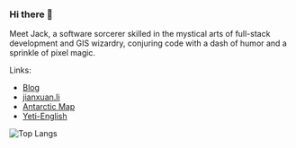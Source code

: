 ### Hi there 👋

Meet Jack, a software sorcerer skilled in the mystical arts of full-stack development and GIS wizardry, conjuring code with a dash of humor and a sprinkle of pixel magic.

Links:

* [Blog](https://freeyeti.net)
* [jianxuan.li](https://jianxuan.li)
* [Antarctic Map](https://antarctic.freeyeti.net/)
* [Yeti-English](https://yetien.com)

![Top Langs](https://github-readme-stats.vercel.app/api/top-langs/?username=Jianxuan-Li&layout=donut)
